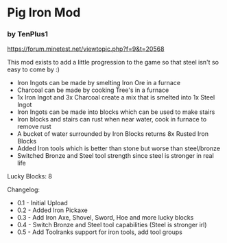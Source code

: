 # Pig Iron Mod

### by TenPlus1

https://forum.minetest.net/viewtopic.php?f=9&t=20568

This mod exists to add a little progression to the game so that steel isn't so easy to come by :)

 - Iron Ingots can be made by smelting Iron Ore in a furnace
 - Charcoal can be made by cooking Tree's in a furnace
 - 1x Iron Ingot and 3x Charcoal create a mix that is smelted into 1x Steel Ingot
 - Iron Ingots can be made into blocks which can be used to make stairs
 - Iron blocks and stairs can rust when near water, cook in furnace to remove rust
 - A bucket of water surrounded by Iron Blocks returns 8x Rusted Iron Blocks
 - Added Iron tools which is better than stone but worse than steel/bronze
 - Switched Bronze and Steel tool strength since steel is stronger in real life

Lucky Blocks: 8

Changelog:

 - 0.1 - Initial Upload
 - 0.2 - Added Iron Pickaxe
 - 0.3 - Add Iron Axe, Shovel, Sword, Hoe and more lucky blocks
 - 0.4 - Switch Bronze and Steel tool capabilities (Steel is stronger irl)
 - 0.5 - Add Toolranks support for iron tools, add tool groups

